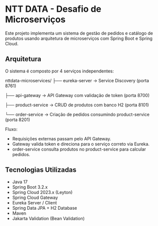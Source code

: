 # NTT DATA - Desafio de Microserviços

Este projeto implementa um sistema de gestão de pedidos e catálogo de produtos usando arquitetura de microserviços com Spring Boot e Spring Cloud.

## Arquitetura

O sistema é composto por 4 serviços independentes:

nttdata-microservices/
├── eureka-server → Service Discovery (porta 8761)


├── api-gateway → API Gateway com validação de token (porta 8700)


├── product-service → CRUD de produtos com banco H2 (porta 8101)


└── order-service → Criação de pedidos consumindo product-service (porta 8201)


Fluxo:

- Requisições externas passam pelo API Gateway.  
- Gateway valida token e direciona para o serviço correto via Eureka.  
- order-service consulta produtos no product-service para calcular pedidos.

## Tecnologias Utilizadas

- Java 17  
- Spring Boot 3.2.x  
- Spring Cloud 2023.x (Leyton)  
- Spring Cloud Gateway  
- Eureka Server / Client  
- Spring Data JPA + H2 Database  
- Maven  
- Jakarta Validation (Bean Validation)  
